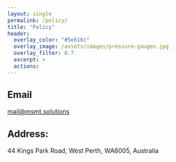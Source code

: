```yaml
---
layout: single
permalink: /policy/
title: "Policy"
header:
  overlay_color: "#5e616c"
  overlay_image: /assets/images/pressure-gauges.jpg
  overlay_filter: 0.7 
  excerpt: >
  actions:
---
```


## Email
mail@msmt.solutions

## Address: 
44 Kings Park Road, West Perth, WA6005, Australia
